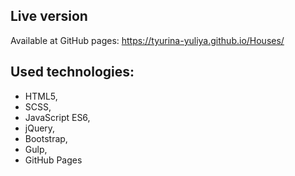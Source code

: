 ## Live version

Available at GitHub pages: <https://tyurina-yuliya.github.io/Houses/>

## Used technologies:

- HTML5,
- SCSS,
- JavaScript ES6,
- jQuery,
- Bootstrap,
- Gulp,
- GitHub Pages
